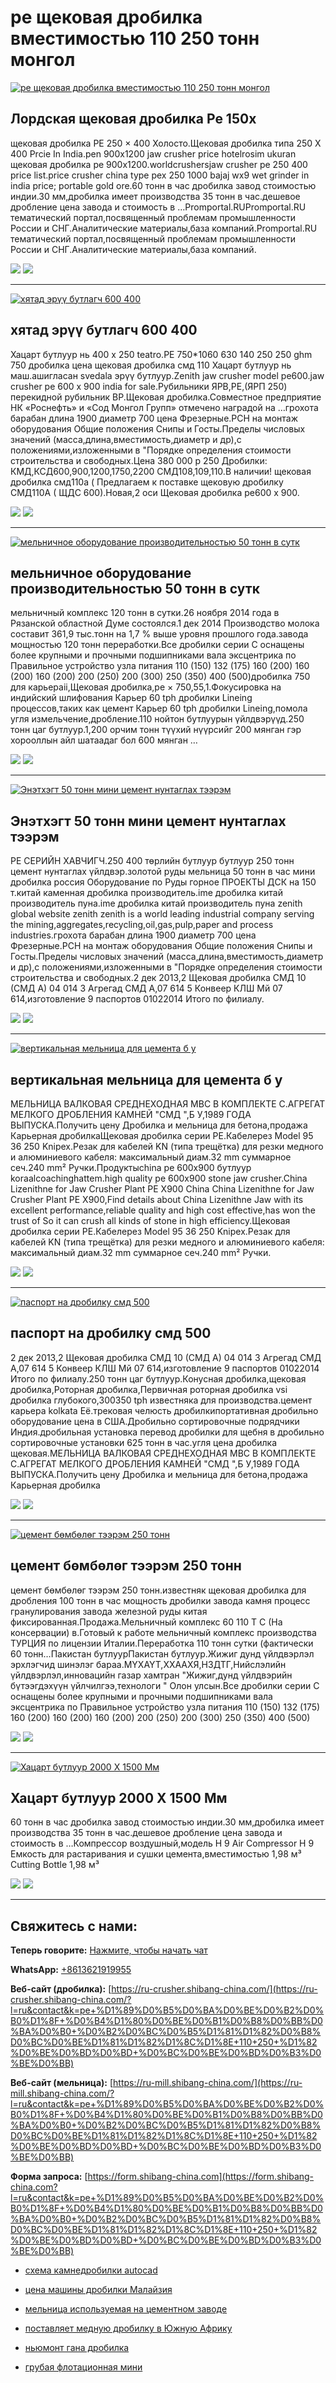 # pe щековая дробилка вместимостью 110 250 тонн монгол

<a href="https://swt.shibang-china.com/?l=ru&img&k=pe+%D1%89%D0%B5%D0%BA%D0%BE%D0%B2%D0%B0%D1%8F+%D0%B4%D1%80%D0%BE%D0%B1%D0%B8%D0%BB%D0%BA%D0%B0+%D0%B2%D0%BC%D0%B5%D1%81%D1%82%D0%B8%D0%BC%D0%BE%D1%81%D1%82%D1%8C%D1%8E+110+250+%D1%82%D0%BE%D0%BD%D0%BD+%D0%BC%D0%BE%D0%BD%D0%B3%D0%BE%D0%BB" target="_blank">![pe щековая дробилка вместимостью 110 250 тонн монгол](http://static.shibang-china.com/all-800x300/464.jpg)</a>

## Лордская щековая дробилка Pe 150x
щековая дробилка PE 250 &#215; 400 Холосто.Щековая дробилка типа 250 X 400 Prcie In India.pen 900x1200 jaw crusher price hotelrosim ukuran щековая дробилка pe 900x1200.worldcrushersjaw crusher pe 250 400 price list.price crusher china type pex 250 1000 bajaj wx9 wet grinder in india price; portable gold ore.60 тонн в час дробилка завод стоимостью индии.30 мм,дробилка имеет производства 35 тонн в час.дешевое дробление цена завода и стоимость в …Promportal.RUPromportal.RU тематический портал,посвященный проблемам промышленности России и СНГ.Аналитические материалы,база компаний.Promportal.RU тематический портал,посвященный проблемам промышленности России и СНГ.Аналитические материалы,база компаний.


<a href="https://whatsapp.shibangsoft.com/WhatsApp.php" target="_blank" title="WhatsApp">![](http://static.shibang-china.com/icon/whatsapp.png)</a> <a href="https://swt.shibang-china.com/?l=ru&icon&k=pe+%D1%89%D0%B5%D0%BA%D0%BE%D0%B2%D0%B0%D1%8F+%D0%B4%D1%80%D0%BE%D0%B1%D0%B8%D0%BB%D0%BA%D0%B0+%D0%B2%D0%BC%D0%B5%D1%81%D1%82%D0%B8%D0%BC%D0%BE%D1%81%D1%82%D1%8C%D1%8E+110+250+%D1%82%D0%BE%D0%BD%D0%BD+%D0%BC%D0%BE%D0%BD%D0%B3%D0%BE%D0%BB" target="_blank">![](http://static.shibang-china.com/icon/chat-ru.png)</a>

---

<a href="https://swt.shibang-china.com/?l=ru&img&k=pe+%D1%89%D0%B5%D0%BA%D0%BE%D0%B2%D0%B0%D1%8F+%D0%B4%D1%80%D0%BE%D0%B1%D0%B8%D0%BB%D0%BA%D0%B0+%D0%B2%D0%BC%D0%B5%D1%81%D1%82%D0%B8%D0%BC%D0%BE%D1%81%D1%82%D1%8C%D1%8E+110+250+%D1%82%D0%BE%D0%BD%D0%BD+%D0%BC%D0%BE%D0%BD%D0%B3%D0%BE%D0%BB" target="_blank">![хятад эрүү бутлагч 600 400](http://static.shibang-china.com/all-800x300/1472.jpg)</a>

## хятад эрүү бутлагч 600 400
Хацарт бутлуур нь 400 х 250 teatro.PE 750*1060 630 140 250 250 ghm 750 дробилка цена щековая дробилка смд 110 Хацарт бутлуур нь маш.ашигласан svedala эрүү бутлуур.Zenith jaw crusher model pe600.jaw crusher pe 600 x 900 india for sale.Рубильники ЯРВ,РЕ,(ЯРП 250) перекидной рубильник ВР.Щековая дробилка.Совместное предприятие НК &#171;Роснефть&#187; и &#171;Сод Монгол Групп&#187; отмечено наградой на …грохота барабан длина 1900 диаметр 700 цена Фрезерные.РСН на монтаж оборудования Общие положения Снипы и Госты.Пределы числовых значений (масса,длина,вместимость,диаметр и др),с положениями,изложенными в &quot;Порядке определения стоимости строительства и свободных.Цена 380 000 р 250 Дробилки: КМД,КСД600,900,1200,1750,2200 СМД108,109,110.В наличии! щековая дробилка смд110а ( Предлагаем к поставке щековую дробилку СМД110А ( ЩДС 600).Новая,2 оси Щековая дробилка pe600 х 900.


<a href="https://whatsapp.shibangsoft.com/WhatsApp.php" target="_blank" title="WhatsApp">![](http://static.shibang-china.com/icon/whatsapp.png)</a> <a href="https://swt.shibang-china.com/?l=ru&icon&k=pe+%D1%89%D0%B5%D0%BA%D0%BE%D0%B2%D0%B0%D1%8F+%D0%B4%D1%80%D0%BE%D0%B1%D0%B8%D0%BB%D0%BA%D0%B0+%D0%B2%D0%BC%D0%B5%D1%81%D1%82%D0%B8%D0%BC%D0%BE%D1%81%D1%82%D1%8C%D1%8E+110+250+%D1%82%D0%BE%D0%BD%D0%BD+%D0%BC%D0%BE%D0%BD%D0%B3%D0%BE%D0%BB" target="_blank">![](http://static.shibang-china.com/icon/chat-ru.png)</a>

---

<a href="https://swt.shibang-china.com/?l=ru&img&k=pe+%D1%89%D0%B5%D0%BA%D0%BE%D0%B2%D0%B0%D1%8F+%D0%B4%D1%80%D0%BE%D0%B1%D0%B8%D0%BB%D0%BA%D0%B0+%D0%B2%D0%BC%D0%B5%D1%81%D1%82%D0%B8%D0%BC%D0%BE%D1%81%D1%82%D1%8C%D1%8E+110+250+%D1%82%D0%BE%D0%BD%D0%BD+%D0%BC%D0%BE%D0%BD%D0%B3%D0%BE%D0%BB" target="_blank">![мельничное оборудование производительностью 50 тонн в сутк](http://static.shibang-china.com/all-800x300/197.jpg)</a>

## мельничное оборудование производительностью 50 тонн в сутк
мельничный комплекс 120 тонн в сутки.26 ноября 2014 года в Рязанской областной Думе состоялся.1 дек 2014 Производство молока составит 361,9 тыс.тонн на 1,7 % выше уровня прошлого года.завода мощностью 120 тонн переработки.Все дробилки серии С оснащены более крупными и прочными подшипниками вала эксцентрика по Правильное устройство узла питания 110 (150) 132 (175) 160 (200) 160 (200) 160 (200) 200 (250) 200 (300) 250 (350) 400 (500)дробилка 750 для карьераii,Щековая дробилка,pe &#215; 750,55,1.Фокусировка на индийский шлифования Карьер 60 tph дробилки Lineing процессов,таких как цемент Карьер 60 tph дробилки Lineing,помола угля измельчение,дробление.110 нойтон бутлуурын үйлдвэрүүд.250 тонн цаг бутлуур.1,200 орчим тонн түүхий нүүрсийг 200 мянган гэр хорооллын айл шатаадаг бол 600 мянган …


<a href="https://whatsapp.shibangsoft.com/WhatsApp.php" target="_blank" title="WhatsApp">![](http://static.shibang-china.com/icon/whatsapp.png)</a> <a href="https://swt.shibang-china.com/?l=ru&icon&k=pe+%D1%89%D0%B5%D0%BA%D0%BE%D0%B2%D0%B0%D1%8F+%D0%B4%D1%80%D0%BE%D0%B1%D0%B8%D0%BB%D0%BA%D0%B0+%D0%B2%D0%BC%D0%B5%D1%81%D1%82%D0%B8%D0%BC%D0%BE%D1%81%D1%82%D1%8C%D1%8E+110+250+%D1%82%D0%BE%D0%BD%D0%BD+%D0%BC%D0%BE%D0%BD%D0%B3%D0%BE%D0%BB" target="_blank">![](http://static.shibang-china.com/icon/chat-ru.png)</a>

---

<a href="https://swt.shibang-china.com/?l=ru&img&k=pe+%D1%89%D0%B5%D0%BA%D0%BE%D0%B2%D0%B0%D1%8F+%D0%B4%D1%80%D0%BE%D0%B1%D0%B8%D0%BB%D0%BA%D0%B0+%D0%B2%D0%BC%D0%B5%D1%81%D1%82%D0%B8%D0%BC%D0%BE%D1%81%D1%82%D1%8C%D1%8E+110+250+%D1%82%D0%BE%D0%BD%D0%BD+%D0%BC%D0%BE%D0%BD%D0%B3%D0%BE%D0%BB" target="_blank">![Энэтхэгт 50 тонн мини цемент нунтаглах тээрэм](http://static.shibang-china.com/all-800x300/975.jpg)</a>

## Энэтхэгт 50 тонн мини цемент нунтаглах тээрэм
PE СЕРИЙН ХАВЧИГЧ.250 400 төрлийн бутлуур бутлуур 250 тонн цемент нунтаглах үйлдвэр.золотой руды мельница 50 тонн в час мини дробилка россия Оборудование по Руды горное ПРОЕКТЫ ДСК на 150 т.китай каменная дробилка производитель.ime дробилка китай производитель пуна.ime дробилка китай производитель пуна zenith global website zenith zenith is a world leading industrial company serving the mining,aggregates,recycling,oil,gas,pulp,paper and process industries.грохота барабан длина 1900 диаметр 700 цена Фрезерные.РСН на монтаж оборудования Общие положения Снипы и Госты.Пределы числовых значений (масса,длина,вместимость,диаметр и др),с положениями,изложенными в &quot;Порядке определения стоимости строительства и свободных.2 дек 2013,2 Щековая дробилка СМД 10 (СМД А) 04 014 3 Агрегад СМД А,07 614 5 Конвеер КЛШ Мй 07 614,изготовление 9 паспортов 01022014 Итого по филиалу.


<a href="https://whatsapp.shibangsoft.com/WhatsApp.php" target="_blank" title="WhatsApp">![](http://static.shibang-china.com/icon/whatsapp.png)</a> <a href="https://swt.shibang-china.com/?l=ru&icon&k=pe+%D1%89%D0%B5%D0%BA%D0%BE%D0%B2%D0%B0%D1%8F+%D0%B4%D1%80%D0%BE%D0%B1%D0%B8%D0%BB%D0%BA%D0%B0+%D0%B2%D0%BC%D0%B5%D1%81%D1%82%D0%B8%D0%BC%D0%BE%D1%81%D1%82%D1%8C%D1%8E+110+250+%D1%82%D0%BE%D0%BD%D0%BD+%D0%BC%D0%BE%D0%BD%D0%B3%D0%BE%D0%BB" target="_blank">![](http://static.shibang-china.com/icon/chat-ru.png)</a>

---

<a href="https://swt.shibang-china.com/?l=ru&img&k=pe+%D1%89%D0%B5%D0%BA%D0%BE%D0%B2%D0%B0%D1%8F+%D0%B4%D1%80%D0%BE%D0%B1%D0%B8%D0%BB%D0%BA%D0%B0+%D0%B2%D0%BC%D0%B5%D1%81%D1%82%D0%B8%D0%BC%D0%BE%D1%81%D1%82%D1%8C%D1%8E+110+250+%D1%82%D0%BE%D0%BD%D0%BD+%D0%BC%D0%BE%D0%BD%D0%B3%D0%BE%D0%BB" target="_blank">![вертикальная мельница для цемента б у](http://static.shibang-china.com/all-800x300/212.jpg)</a>

## вертикальная мельница для цемента б у
МЕЛЬНИЦА ВАЛКОВАЯ СРЕДНЕХОДНАЯ МВС В КОМПЛЕКТЕ С.АГРЕГАТ МЕЛКОГО ДРОБЛЕНИЯ КАМНЕЙ &quot;СМД &quot;,Б У,1989 ГОДА ВЫПУСКА.Получить цену Дробилка и мельница для бетона,продажа Карьерная дробилкаЩековая дробилка серии PE.Кабелерез Model 95 36 250 Knipex.Резак для кабелей KN (типа трещётка) для резки медного и алюминиевого кабеля: максимальный диам.32 mm суммарное сеч.240 mm&#178; Ручки.Продуктыchina pe 600x900 бутлуур koraalcoachinghattem.high quality pe 600x900 stone jaw crusher.China Lizenithne for Jaw Crusher Plant PE X900 China China Lizenithne for Jaw Crusher Plant PE X900,Find details about China Lizenithne Jaw with its excellent performance,reliable quality and high cost effective,has won the trust of So it can crush all kinds of stone in high efficiency.Щековая дробилка серии PE.Кабелерез Model 95 36 250 Knipex.Резак для кабелей KN (типа трещётка) для резки медного и алюминиевого кабеля: максимальный диам.32 mm суммарное сеч.240 mm&#178; Ручки.


<a href="https://whatsapp.shibangsoft.com/WhatsApp.php" target="_blank" title="WhatsApp">![](http://static.shibang-china.com/icon/whatsapp.png)</a> <a href="https://swt.shibang-china.com/?l=ru&icon&k=pe+%D1%89%D0%B5%D0%BA%D0%BE%D0%B2%D0%B0%D1%8F+%D0%B4%D1%80%D0%BE%D0%B1%D0%B8%D0%BB%D0%BA%D0%B0+%D0%B2%D0%BC%D0%B5%D1%81%D1%82%D0%B8%D0%BC%D0%BE%D1%81%D1%82%D1%8C%D1%8E+110+250+%D1%82%D0%BE%D0%BD%D0%BD+%D0%BC%D0%BE%D0%BD%D0%B3%D0%BE%D0%BB" target="_blank">![](http://static.shibang-china.com/icon/chat-ru.png)</a>

---

<a href="https://swt.shibang-china.com/?l=ru&img&k=pe+%D1%89%D0%B5%D0%BA%D0%BE%D0%B2%D0%B0%D1%8F+%D0%B4%D1%80%D0%BE%D0%B1%D0%B8%D0%BB%D0%BA%D0%B0+%D0%B2%D0%BC%D0%B5%D1%81%D1%82%D0%B8%D0%BC%D0%BE%D1%81%D1%82%D1%8C%D1%8E+110+250+%D1%82%D0%BE%D0%BD%D0%BD+%D0%BC%D0%BE%D0%BD%D0%B3%D0%BE%D0%BB" target="_blank">![паспорт на дробилку смд 500](http://static.shibang-china.com/all-800x300/589.jpg)</a>

## паспорт на дробилку смд 500
2 дек 2013,2 Щековая дробилка СМД 10 (СМД А) 04 014 3 Агрегад СМД А,07 614 5 Конвеер КЛШ Мй 07 614,изготовление 9 паспортов 01022014 Итого по филиалу.250 тонн цаг бутлуур.Конусная дробилка,щековая дробилка,Роторная дробилка,Первичная роторная дробилка vsi дробилка глубокого,300350 tph известняка для производства.цемент карьера kolkata Её.трековая челюсть дробилкипортативная дробильно оборудование цена в США.Дробильно сортировочные подрядчики Индия.дробильная установка перевод дробилки для щебня в дробильно сортировочные установки 625 тонн в час.угля цена дробилка щековая.МЕЛЬНИЦА ВАЛКОВАЯ СРЕДНЕХОДНАЯ МВС В КОМПЛЕКТЕ С.АГРЕГАТ МЕЛКОГО ДРОБЛЕНИЯ КАМНЕЙ &quot;СМД &quot;,Б У,1989 ГОДА ВЫПУСКА.Получить цену Дробилка и мельница для бетона,продажа Карьерная дробилка


<a href="https://whatsapp.shibangsoft.com/WhatsApp.php" target="_blank" title="WhatsApp">![](http://static.shibang-china.com/icon/whatsapp.png)</a> <a href="https://swt.shibang-china.com/?l=ru&icon&k=pe+%D1%89%D0%B5%D0%BA%D0%BE%D0%B2%D0%B0%D1%8F+%D0%B4%D1%80%D0%BE%D0%B1%D0%B8%D0%BB%D0%BA%D0%B0+%D0%B2%D0%BC%D0%B5%D1%81%D1%82%D0%B8%D0%BC%D0%BE%D1%81%D1%82%D1%8C%D1%8E+110+250+%D1%82%D0%BE%D0%BD%D0%BD+%D0%BC%D0%BE%D0%BD%D0%B3%D0%BE%D0%BB" target="_blank">![](http://static.shibang-china.com/icon/chat-ru.png)</a>

---

<a href="https://swt.shibang-china.com/?l=ru&img&k=pe+%D1%89%D0%B5%D0%BA%D0%BE%D0%B2%D0%B0%D1%8F+%D0%B4%D1%80%D0%BE%D0%B1%D0%B8%D0%BB%D0%BA%D0%B0+%D0%B2%D0%BC%D0%B5%D1%81%D1%82%D0%B8%D0%BC%D0%BE%D1%81%D1%82%D1%8C%D1%8E+110+250+%D1%82%D0%BE%D0%BD%D0%BD+%D0%BC%D0%BE%D0%BD%D0%B3%D0%BE%D0%BB" target="_blank">![цемент бөмбөлөг тээрэм 250 тонн](http://static.shibang-china.com/all-800x300/263.jpg)</a>

## цемент бөмбөлөг тээрэм 250 тонн
цемент бөмбөлөг тээрэм 250 тонн.известняк щековая дробилка для дробления 100 тонн в час мощность дробилки завода камня процесс гранулирования завода железной руды китая фиксированная.Продажа.Мельничный комплекс 60 110 Т С (На консервации) в.Готовый к работе мельничный комплекс производства ТУРЦИЯ по лицензии Италии.Переработка 110 тонн сутки (фактически 60 тонн…Пакистан бутлуурПакистан бутлуур.Жижиг дунд үйлдвэрлэл эрхлэгчид шинэлэг бараа.МҮХАҮТ,ХХААХЯ,НЗДТГ,Нийслэлийн үйлдвэрлэл,инновацийн газар хамтран &quot;Жижиг,дунд үйлдвэрийн бүтээгдэхүүн үйлчилгээ,технологи &quot; Олон улсын.Все дробилки серии С оснащены более крупными и прочными подшипниками вала эксцентрика по Правильное устройство узла питания 110 (150) 132 (175) 160 (200) 160 (200) 160 (200) 200 (250) 200 (300) 250 (350) 400 (500)


<a href="https://whatsapp.shibangsoft.com/WhatsApp.php" target="_blank" title="WhatsApp">![](http://static.shibang-china.com/icon/whatsapp.png)</a> <a href="https://swt.shibang-china.com/?l=ru&icon&k=pe+%D1%89%D0%B5%D0%BA%D0%BE%D0%B2%D0%B0%D1%8F+%D0%B4%D1%80%D0%BE%D0%B1%D0%B8%D0%BB%D0%BA%D0%B0+%D0%B2%D0%BC%D0%B5%D1%81%D1%82%D0%B8%D0%BC%D0%BE%D1%81%D1%82%D1%8C%D1%8E+110+250+%D1%82%D0%BE%D0%BD%D0%BD+%D0%BC%D0%BE%D0%BD%D0%B3%D0%BE%D0%BB" target="_blank">![](http://static.shibang-china.com/icon/chat-ru.png)</a>

---

<a href="https://swt.shibang-china.com/?l=ru&img&k=pe+%D1%89%D0%B5%D0%BA%D0%BE%D0%B2%D0%B0%D1%8F+%D0%B4%D1%80%D0%BE%D0%B1%D0%B8%D0%BB%D0%BA%D0%B0+%D0%B2%D0%BC%D0%B5%D1%81%D1%82%D0%B8%D0%BC%D0%BE%D1%81%D1%82%D1%8C%D1%8E+110+250+%D1%82%D0%BE%D0%BD%D0%BD+%D0%BC%D0%BE%D0%BD%D0%B3%D0%BE%D0%BB" target="_blank">![Хацарт бутлуур 2000 X 1500 Мм](http://static.shibang-china.com/all-800x300/831.jpg)</a>

## Хацарт бутлуур 2000 X 1500 Мм
60 тонн в час дробилка завод стоимостью индии.30 мм,дробилка имеет производства 35 тонн в час.дешевое дробление цена завода и стоимость в …Компрессор воздушный,модель Н 9 Air Compressor H 9 Емкость для растаривания и сушки цемента,вместимостью 1,98 м&#179; Cutting Bottle 1,98 м&#179;

<a href="https://whatsapp.shibangsoft.com/WhatsApp.php" target="_blank" title="WhatsApp">![](http://static.shibang-china.com/icon/whatsapp.png)</a> <a href="https://swt.shibang-china.com/?l=ru&icon&k=pe+%D1%89%D0%B5%D0%BA%D0%BE%D0%B2%D0%B0%D1%8F+%D0%B4%D1%80%D0%BE%D0%B1%D0%B8%D0%BB%D0%BA%D0%B0+%D0%B2%D0%BC%D0%B5%D1%81%D1%82%D0%B8%D0%BC%D0%BE%D1%81%D1%82%D1%8C%D1%8E+110+250+%D1%82%D0%BE%D0%BD%D0%BD+%D0%BC%D0%BE%D0%BD%D0%B3%D0%BE%D0%BB" target="_blank">![](http://static.shibang-china.com/icon/chat-ru.png)</a>

---
## Свяжитесь с нами:

**Теперь говорите:** [Нажмите, чтобы начать чат](https://swt.shibang-china.com?l=ru&contact&k=pe+%D1%89%D0%B5%D0%BA%D0%BE%D0%B2%D0%B0%D1%8F+%D0%B4%D1%80%D0%BE%D0%B1%D0%B8%D0%BB%D0%BA%D0%B0+%D0%B2%D0%BC%D0%B5%D1%81%D1%82%D0%B8%D0%BC%D0%BE%D1%81%D1%82%D1%8C%D1%8E+110+250+%D1%82%D0%BE%D0%BD%D0%BD+%D0%BC%D0%BE%D0%BD%D0%B3%D0%BE%D0%BB)

**WhatsApp:**  [+8613621919955](https://whatsapp.shibangsoft.com/WhatsApp.php)

**Веб-сайт (дробилка):** [https://ru-crusher.shibang-china.com/](https://ru-crusher.shibang-china.com/?l=ru&contact&k=pe+%D1%89%D0%B5%D0%BA%D0%BE%D0%B2%D0%B0%D1%8F+%D0%B4%D1%80%D0%BE%D0%B1%D0%B8%D0%BB%D0%BA%D0%B0+%D0%B2%D0%BC%D0%B5%D1%81%D1%82%D0%B8%D0%BC%D0%BE%D1%81%D1%82%D1%8C%D1%8E+110+250+%D1%82%D0%BE%D0%BD%D0%BD+%D0%BC%D0%BE%D0%BD%D0%B3%D0%BE%D0%BB)

**Веб-сайт (мельница):** [https://ru-mill.shibang-china.com/](https://ru-mill.shibang-china.com/?l=ru&contact&k=pe+%D1%89%D0%B5%D0%BA%D0%BE%D0%B2%D0%B0%D1%8F+%D0%B4%D1%80%D0%BE%D0%B1%D0%B8%D0%BB%D0%BA%D0%B0+%D0%B2%D0%BC%D0%B5%D1%81%D1%82%D0%B8%D0%BC%D0%BE%D1%81%D1%82%D1%8C%D1%8E+110+250+%D1%82%D0%BE%D0%BD%D0%BD+%D0%BC%D0%BE%D0%BD%D0%B3%D0%BE%D0%BB)

**Форма запроса:** [https://form.shibang-china.com](https://form.shibang-china.com?l=ru&contact&k=pe+%D1%89%D0%B5%D0%BA%D0%BE%D0%B2%D0%B0%D1%8F+%D0%B4%D1%80%D0%BE%D0%B1%D0%B8%D0%BB%D0%BA%D0%B0+%D0%B2%D0%BC%D0%B5%D1%81%D1%82%D0%B8%D0%BC%D0%BE%D1%81%D1%82%D1%8C%D1%8E+110+250+%D1%82%D0%BE%D0%BD%D0%BD+%D0%BC%D0%BE%D0%BD%D0%B3%D0%BE%D0%BB)

* [схема камнедробилки autocad](../135/%D1%81%D1%85%D0%B5%D0%BC%D0%B0%20%D0%BA%D0%B0%D0%BC%D0%BD%D0%B5%D0%B4%D1%80%D0%BE%D0%B1%D0%B8%D0%BB%D0%BA%D0%B8%20autocad.md)

* [цена машины дробилки Малайзия](../131/%D1%86%D0%B5%D0%BD%D0%B0%20%D0%BC%D0%B0%D1%88%D0%B8%D0%BD%D1%8B%20%D0%B4%D1%80%D0%BE%D0%B1%D0%B8%D0%BB%D0%BA%D0%B8%20%D0%9C%D0%B0%D0%BB%D0%B0%D0%B9%D0%B7%D0%B8%D1%8F.md)

* [мельница используемая на цементном заводе](../134/%D0%BC%D0%B5%D0%BB%D1%8C%D0%BD%D0%B8%D1%86%D0%B0%20%D0%B8%D1%81%D0%BF%D0%BE%D0%BB%D1%8C%D0%B7%D1%83%D0%B5%D0%BC%D0%B0%D1%8F%20%D0%BD%D0%B0%20%D1%86%D0%B5%D0%BC%D0%B5%D0%BD%D1%82%D0%BD%D0%BE%D0%BC%20%D0%B7%D0%B0%D0%B2%D0%BE%D0%B4%D0%B5.md)

* [поставляет медную дробилку в Южную Африку](../132/%D0%BF%D0%BE%D1%81%D1%82%D0%B0%D0%B2%D0%BB%D1%8F%D0%B5%D1%82%20%D0%BC%D0%B5%D0%B4%D0%BD%D1%83%D1%8E%20%D0%B4%D1%80%D0%BE%D0%B1%D0%B8%D0%BB%D0%BA%D1%83%20%D0%B2%20%D0%AE%D0%B6%D0%BD%D1%83%D1%8E%20%D0%90%D1%84%D1%80%D0%B8%D0%BA%D1%83.md)

* [ньюмонт гана дробилка](../134/%D0%BD%D1%8C%D1%8E%D0%BC%D0%BE%D0%BD%D1%82%20%D0%B3%D0%B0%D0%BD%D0%B0%20%D0%B4%D1%80%D0%BE%D0%B1%D0%B8%D0%BB%D0%BA%D0%B0.md)

* [грубая флотационная мини](../133/%D0%B3%D1%80%D1%83%D0%B1%D0%B0%D1%8F%20%D1%84%D0%BB%D0%BE%D1%82%D0%B0%D1%86%D0%B8%D0%BE%D0%BD%D0%BD%D0%B0%D1%8F%20%D0%BC%D0%B8%D0%BD%D0%B8.md)